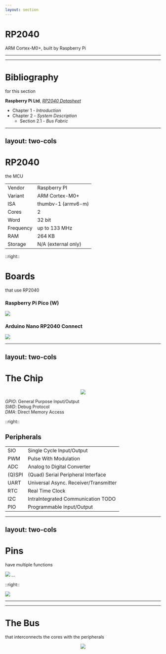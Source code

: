 ```yaml
---
layout: section
---
```

# RP2040
ARM Cortex-M0+, built by Raspberry Pi

---
---
# Bibliography
for this section

**Raspberry Pi Ltd**, *[RP2040 Datasheet](https://datasheets.raspberrypi.com/rp2040/rp2040-datasheet.pdf)*
   - Chapter 1 - *Introduction*
   - Chapter 2 - *System Description*
     - Section 2.1 - *Bus Fabric*

---
layout: two-cols
---
# RP2040
the MCU

| | |
|-|-|
| Vendor | Raspberry PI |
| Variant | ARM Cortex-M0+ |
| ISA | thumbv-1 (armv6-m) |
| Cores | 2 |
| Word | 32 bit |
| Frequency | up to 133 MHz |
| RAM | 264 KB |
| Storage | N/A (external only) |

::right::

# Boards
that use RP2040

### Raspberry Pi Pico (W)

<img src="/processor/pico.jpg" class="w-60 rounded" />

### Arduino Nano RP2040 Connect

<img src="/rp2040/arduino_nano_rp2040_connect.jpg" class="w-60 rounded" />

---
layout: two-cols
---
# The Chip

<div align="center">
<img src="/rp2040/rp2040_chip.png" class="h-80 rounded" />
</div align="center">

*GPIO*: General Purpose Input/Output\
*SWD*: Debug Protocol\
*DMA*: Direct Memory Access

::right::

## Peripherals

|  |  |
|------|-------------|
| SIO  | Single Cycle Input/Output |
| PWM | Pulse With Modulation |
| ADC | Analog to Digital Converter |
| (Q)SPI | (Quad) Serial Peripheral Interface |
| UART | Universal Async. Receiver/Transmitter |
| RTC | Real Time Clock |
| I2C | IntraIntegrated Communication  TODO |
| PIO | Programmable Input/Output |

---
layout: two-cols
---
# Pins
have multiple functions

<img src="/rp2040/pin_functions.png" class="rounded">
...

::right::

<img src="/rp2040/rp2040_pins.png" class="rounded">

---
---
# The Bus
that interconnects the cores with the peripherals

<div align="center">
<img src="/rp2040/rp2040_bus.png" class="h-100 rounded" />
</div align="center">
